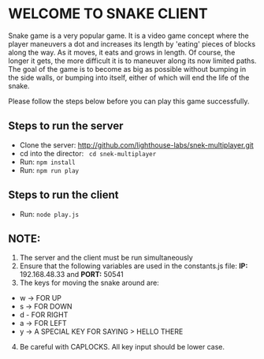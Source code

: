 # **WELCOME TO SNAKE CLIENT**

Snake game is a very popular game. It is a video game concept where the player maneuvers a dot and increases its length by 'eating' pieces of blocks along the way. As it moves, it eats and grows in length. Of course, the longer it gets, the more difficult it is to maneuver along its now limited paths. The goal of the game is to become as big as possible without bumping in the side walls, or bumping into itself, either of which will end the life of the snake.

Please follow the steps below before you can play this game successfully. 

## Steps to run the server
- Clone the server: http://github.com/lighthouse-labs/snek-multiplayer.git
- cd into the director: ``` cd snek-multiplayer```
- Run: ```npm install ```
- Run: ``` npm run play ```

## Steps to run the client
- Run: ``` node play.js ```


## NOTE:
1. The server and the client must be run simultaneously
2. Ensure that the following variables are used in the constants.js file: **IP:** 192.168.48.33 and **PORT:** 50541
3. The keys for moving the snake around are: 
- w -> FOR UP
- s -> FOR DOWN
- d - FOR RIGHT
- a -> FOR LEFT
- y -> A SPECIAL KEY FOR SAYING > HELLO THERE
4. Be careful with CAPLOCKS. All key input should be lower case. 





